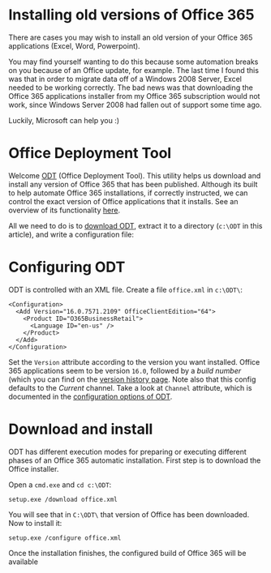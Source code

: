 # Installing old versions of Office 365

There are cases you may wish to install an old version of your Office 365 applications (Excel, Word, Powerpoint). 

You may find yourself wanting to do this because some automation breaks on you because of an Office update, for example. 
The last time I found this was that in order to migrate data off of a Windows 2008 Server, Excel needed to be working 
correctly. The bad news was that downloading the Office 365 applications installer from my Office 365 subscription would 
not work, since Windows Server 2008 had fallen out of support some time ago.

Luckily, Microsoft can help you :)

# Office Deployment Tool

Welcome [ODT](https://www.microsoft.com/en-us/download/details.aspx?id=49117) (Office Deployment Tool). This utility
helps us download and install any version of Office 365 that has been published. Although its built to help automate 
Office 365 installations, if correctly instructed, we can control the exact version of Office applications that it 
installs. See an overview of its functionality [here](https://docs.microsoft.com/en-us/deployoffice/overview-office-deployment-tool).

All we need to do is to [download ODT](https://www.microsoft.com/en-us/download/details.aspx?id=49117), extract it to 
a directory (`c:\ODT` in this article), and write a configuration file:

# Configuring ODT

ODT is controlled with an XML file. Create a file `office.xml` in `c:\ODT\`:

```
<Configuration>
  <Add Version="16.0.7571.2109" OfficeClientEdition="64">
    <Product ID="O365BusinessRetail">
      <Language ID="en-us" />
    </Product>
  </Add>  
</Configuration>
```

Set the `Version` attribute according to the version you want installed.
Office 365 applications seem to be version `16.0`, followed by a *build number* (which you can find on the 
[version history page](https://docs.microsoft.com/en-gb/officeupdates/update-history-microsoft365-apps-by-date).
Note also that this config defaults to the *Current* channel. Take a look at `Channel` attribute, which is documented in
the [configuration options of ODT](https://docs.microsoft.com/en-us/deployoffice/office-deployment-tool-configuration-options).

# Download and install

ODT has different execution modes for preparing or executing different phases of an Office 365 automatic installation. First 
step is to download the Office installer.

Open a `cmd.exe` and `cd c:\ODT`:

```
setup.exe /download office.xml
```

You will see that in `C:\ODT\` that version of Office has been downloaded. Now to install it:

```
setup.exe /configure office.xml
```

Once the installation finishes, the configured build of Office 365 will be available

